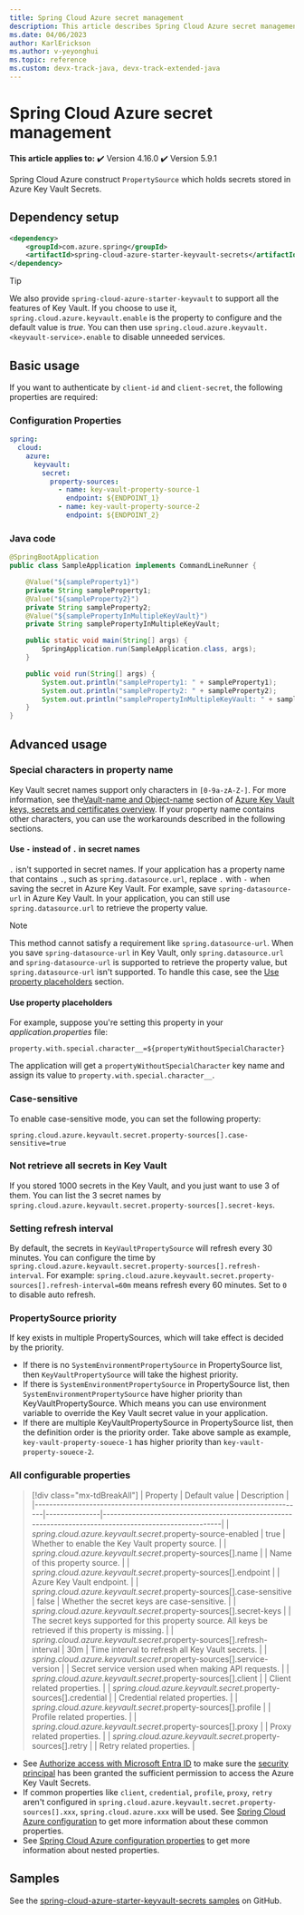 ```yaml
---
title: Spring Cloud Azure secret management
description: This article describes Spring Cloud Azure secret management.
ms.date: 04/06/2023
author: KarlErickson
ms.author: v-yeyonghui
ms.topic: reference
ms.custom: devx-track-java, devx-track-extended-java
---
```


# Spring Cloud Azure secret management

**This article applies to:** ✔️ Version 4.16.0 ✔️ Version 5.9.1

Spring Cloud Azure construct `PropertySource` which holds secrets stored in Azure Key Vault Secrets.

## Dependency setup

```xml
<dependency>
    <groupId>com.azure.spring</groupId>
    <artifactId>spring-cloud-azure-starter-keyvault-secrets</artifactId>
</dependency>
```

> [!TIP]
> We also provide `spring-cloud-azure-starter-keyvault` to support all the features of Key Vault. If you choose to use it, `spring.cloud.azure.keyvault.enable` is the property to configure and the default value is *true*. You can then use `spring.cloud.azure.keyvault.<keyvault-service>.enable` to disable unneeded services.

## Basic usage

If you want to authenticate by `client-id` and `client-secret`, the following properties are required:

### Configuration Properties

```yaml
spring:
  cloud:
    azure:
      keyvault:
        secret:
          property-sources:
            - name: key-vault-property-source-1
              endpoint: ${ENDPOINT_1}
            - name: key-vault-property-source-2
              endpoint: ${ENDPOINT_2}
```

### Java code

```java
@SpringBootApplication
public class SampleApplication implements CommandLineRunner {

    @Value("${sampleProperty1}")
    private String sampleProperty1;
    @Value("${sampleProperty2}")
    private String sampleProperty2;
    @Value("${samplePropertyInMultipleKeyVault}")
    private String samplePropertyInMultipleKeyVault;

    public static void main(String[] args) {
        SpringApplication.run(SampleApplication.class, args);
    }

    public void run(String[] args) {
        System.out.println("sampleProperty1: " + sampleProperty1);
        System.out.println("sampleProperty2: " + sampleProperty2);
        System.out.println("samplePropertyInMultipleKeyVault: " + samplePropertyInMultipleKeyVault);
    }
}
```

## Advanced usage

### Special characters in property name

Key Vault secret names support only characters in `[0-9a-zA-Z-]`. For more information, see the[Vault-name and Object-name](/azure/key-vault/general/about-keys-secrets-certificates#vault-name-and-object-name) section of [Azure Key Vault keys, secrets and certificates overview](/azure/key-vault/general/about-keys-secrets-certificates). If your property name contains other characters, you can use the workarounds described in the following sections.

#### Use `-` instead of `.` in secret names

`.` isn't supported in secret names. If your application has a property name that contains `.`, such as `spring.datasource.url`, replace `.` with `-` when saving the secret in Azure Key Vault. For example, save `spring-datasource-url` in Azure Key Vault. In your application, you can still use `spring.datasource.url` to retrieve the property value.

> [!NOTE]
> This method cannot satisfy a requirement like `spring.datasource-url`. When you save `spring-datasource-url` in Key Vault, only `spring.datasource.url` and `spring-datasource-url` is supported to retrieve the property value, but `spring.datasource-url` isn't supported. To handle this case, see the [Use property placeholders](#use-property-placeholders) section.

#### Use property placeholders

For example, suppose you're setting this property in your *application.properties* file:

```properties
property.with.special.character__=${propertyWithoutSpecialCharacter}
```

The application will get a `propertyWithoutSpecialCharacter` key name and assign its value to `property.with.special.character__`.

### Case-sensitive

To enable case-sensitive mode, you can set the following property:

```properties
spring.cloud.azure.keyvault.secret.property-sources[].case-sensitive=true
```

### Not retrieve all secrets in Key Vault

If you stored 1000 secrets in the Key Vault, and you just want to use 3 of them. You can list the 3 secret names by `spring.cloud.azure.keyvault.secret.property-sources[].secret-keys`.

### Setting refresh interval

By default, the secrets in `KeyVaultPropertySource` will refresh every 30 minutes. You can configure the time by `spring.cloud.azure.keyvault.secret.property-sources[].refresh-interval`. For example: `spring.cloud.azure.keyvault.secret.property-sources[].refresh-interval=60m` means refresh every 60 minutes. Set to `0` to disable auto refresh.

### PropertySource priority

If key exists in multiple PropertySources, which will take effect is decided by the priority.

* If there is no `SystemEnvironmentPropertySource` in PropertySource list, then `KeyVaultPropertySource` will take the highest priority.
* If there is `SystemEnvironmentPropertySource` in PropertySource list, then `SystemEnvironmentPropertySource` have higher priority than KeyVaultPropertySource. Which means you can use environment variable to override the Key Vault secret value in your application.
* If there are multiple KeyVaultPropertySource in PropertySource list, then the definition order is the priority order. Take above sample as example, `key-vault-property-souece-1` has higher priority than `key-vault-property-souece-2`.

### All configurable properties

> [!div class="mx-tdBreakAll"]
> | Property                                                                 | Default value | Description                                                                                            |
> |--------------------------------------------------------------------------|---------------|--------------------------------------------------------------------------------------------------------|
> | *spring.cloud.azure.keyvault.secret*.property-source-enabled             | true          | Whether to enable the Key Vault property source.                                                       |
> | *spring.cloud.azure.keyvault.secret*.property-sources[].name             |               | Name of this property source.                                                                          |
> | *spring.cloud.azure.keyvault.secret*.property-sources[].endpoint         |               | Azure Key Vault endpoint.                                                                              |
> | *spring.cloud.azure.keyvault.secret*.property-sources[].case-sensitive   | false         | Whether the secret keys are case-sensitive.                                                            |
> | *spring.cloud.azure.keyvault.secret*.property-sources[].secret-keys      |               | The secret keys supported for this property source. All keys be retrieved if this property is missing. |
> | *spring.cloud.azure.keyvault.secret*.property-sources[].refresh-interval | 30m           | Time interval to refresh all Key Vault secrets.                                                        |
> | *spring.cloud.azure.keyvault.secret*.property-sources[].service-version  |               | Secret service version used when making API requests.                                                  |
> | *spring.cloud.azure.keyvault.secret*.property-sources[].client           |               | Client related properties.                                                                             |
> | *spring.cloud.azure.keyvault.secret*.property-sources[].credential       |               | Credential related properties.                                                                         |
> | *spring.cloud.azure.keyvault.secret*.property-sources[].profile          |               | Profile related properties.                                                                            |
> | *spring.cloud.azure.keyvault.secret*.property-sources[].proxy            |               | Proxy related properties.                                                                              |
> | *spring.cloud.azure.keyvault.secret*.property-sources[].retry            |               | Retry related properties.                                                                              |

* See [Authorize access with Microsoft Entra ID](authentication.md#authorize-access-with-azure-active-directory) to make sure the [security principal](/azure/active-directory/develop/app-objects-and-service-principals#service-principal-object) has been granted the sufficient permission to access the Azure Key Vault Secrets.
* If common properties like `client`, `credential`, `profile`, `proxy`, `retry` aren't configured in `spring.cloud.azure.keyvault.secret.property-sources[].xxx`, `spring.cloud.azure.xxx` will be used. See [Spring Cloud Azure configuration](configuration-properties-global.md) to get more information about these common properties.
* See [Spring Cloud Azure configuration properties](configuration-properties-all.md) to get more information about nested properties.

## Samples

See the [spring-cloud-azure-starter-keyvault-secrets samples](https://github.com/Azure-Samples/azure-spring-boot-samples/tree/main/keyvault/spring-cloud-azure-starter-keyvault-secrets/property-source) on GitHub.
